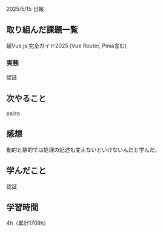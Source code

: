 2025/5/15 日報
## 取り組んだ課題一覧
超Vue.js 完全ガイド2025 (Vue Router, Pinia含む)


### 実務
認証


## 次やること
paiza



## 感想
動的と静的では処理の記述も変えないといけないんだと学んだ。


## 学んだこと
認証


## 学習時間
4h（累計1709h）
